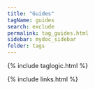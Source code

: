 ```yaml
---
title: "Guides"
tagName: guides
search: exclude
permalink: tag_guides.html
sidebar: mydoc_sidebar
folder: tags
---
```

{% include taglogic.html %}

{% include links.html %}
